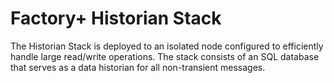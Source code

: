 # Factory+ Historian Stack
The Historian Stack is deployed to an isolated node configured to efficiently handle large read/write operations. The stack consists of an SQL database that serves as a data historian for all non-transient messages.

